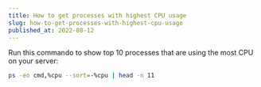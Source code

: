 ```yaml
---
title: How to get processes with highest CPU usage
slug: how-to-get-processes-with-highest-cpu-usage
published_at: 2022-08-12
---
```


Run this commando to show top 10 processes that are using the most CPU on your server:

```bash
ps -eo cmd,%cpu --sort=-%cpu | head -n 11
```
